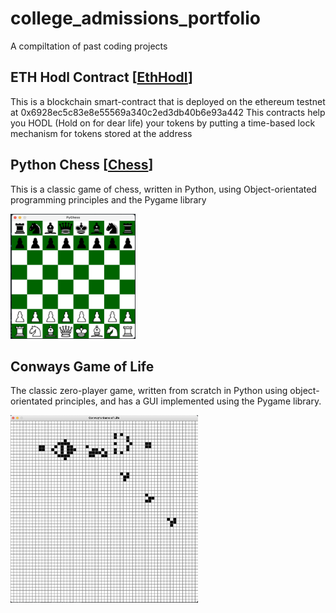 # college_admissions_portfolio
A compiltation of past coding projects

## ETH Hodl Contract [[EthHodl](EthHodl)]
This is a blockchain smart-contract that is deployed on the ethereum testnet at 0x6928ec5c83e8e55569a340c2ed3db40b6e93a442
This contracts help you HODL (Hold on for dear life) your tokens by putting a time-based lock mechanism for tokens stored at the address 

## Python Chess [[Chess](chess)]
<p>This is a classic game of chess, written in Python, using Object-orientated programming principles and the Pygame library</p>
<img src="https://github.com/RobbyPratl/college_admissions_portfolio/blob/main/static/chess%20screenshot.png" width="200" height="200" />


## Conways Game of Life
<p>The classic zero-player game, written from scratch in Python using object-orientated principles, and has a GUI implemented using the Pygame library.</p>
<img src="https://github.com/RobbyPratl/college_admissions_portfolio/blob/main/static/conwaygame_image.png" width="300" height="300" />

